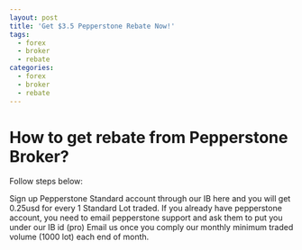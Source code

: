 ```yaml
---
layout: post
title: 'Get $3.5 Pepperstone Rebate Now!'
tags:
  - forex
  - broker
  - rebate
categories:
  - forex
  - broker
  - rebate
---
```

# How to get rebate from Pepperstone Broker?

Follow steps below:

Sign up Pepperstone Standard account through our IB here and you will get 0.25usd for every 1 Standard Lot traded.
If you already have pepperstone account, you need to email pepperstone support and ask them to put you under our IB id (pro)
Email us once you comply our monthly minimum traded volume (1000 lot) each end of month.
